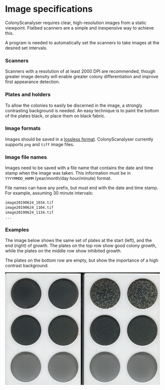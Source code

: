# Image specifications
ColonyScanalyser requires clear, high-resolution images from a static viewpoint. Flatbed scanners are a simple and inexpensive way to achieve this.

A program is needed to automatically set the scanners to take images at the desired set intervals.

### Scanners
Scanners with a resolution of at least 2000 DPI are recommended, though greater image density will enable greater colony differentiation and improve first appearance detection.
### Plates and holders
To allow the colonies to easily be discerned in the image, a strongly contrasting background is needed. An easy technique is to paint the bottom of the plates black, or place them on black fabric.
### Image formats
Images should be saved in a [lossless format](https://en.wikipedia.org/wiki/Lossless_compression#Raster_graphics). ColonyScanalyser currently supports `png` and `tiff` image files.
### Image file names
Images need to be saved with a file name that contains the date and time stamp when the image was taken. This information must be in `YYYYMMDD_HHMM` (year/month/day hour/minute) format.

File names can have any prefix, but must end with the date and time stamp. For example, assuming 30 minute intervals:
```
image20190624_1034.tif
image20190624_1104.tif
image20190624_1134.tif
...
```
### Examples
The image below shows the same set of plates at the start (left), and the end (right) of growth. The plates on the top row show good colony growth, while the plates on the middle row show inhibited growth.

The plates on the bottom row are empty, but show the importance of a high contrast background.

<img align="left" src="../images/plate_example.png">